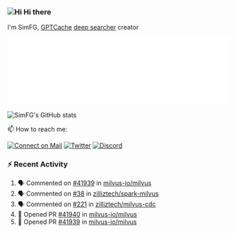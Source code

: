 ### <img src='https://qpluspicture.oss-cn-beijing.aliyuncs.com/6LjjQA/Hi.gif' alt='Hi' width="24"/> Hi there

I'm SimFG, [GPTCache](https://github.com/zilliztech/GPTCache) [deep searcher](https://github.com/zilliztech/deep-searcher) creator

![Metrics 👋](/metrics.plugin.followup.user.svg)

![SimFG's GitHub stats](https://github-readme-stats.vercel.app/api?username=SimFG&show_icons=true&theme=radical&count_private=true)

📫 How to reach me:

[![Connect on Mail](https://img.shields.io/badge/Ask%20me-anything-1abc9c.svg)](mailto:1142838399@qq.com)
[![Twitter](https://img.shields.io/twitter/follow/FogSim?style=social)](https://twitter.com/FogSim)
[![Discord](https://img.shields.io/discord/1092648432495251507?label=Discord&logo=discord)](https://discord.gg/Q8C6WEjSWV)

### :zap: Recent Activity

<!--START_SECTION:activity-->
1. 🗣 Commented on [#41939](https://github.com/milvus-io/milvus/issues/41939) in [milvus-io/milvus](https://github.com/milvus-io/milvus)
2. 🗣 Commented on [#38](https://github.com/zilliztech/spark-milvus/issues/38) in [zilliztech/spark-milvus](https://github.com/zilliztech/spark-milvus)
3. 🗣 Commented on [#221](https://github.com/zilliztech/milvus-cdc/issues/221) in [zilliztech/milvus-cdc](https://github.com/zilliztech/milvus-cdc)
4. 💪 Opened PR [#41940](https://github.com/milvus-io/milvus/pull/41940) in [milvus-io/milvus](https://github.com/milvus-io/milvus)
5. 💪 Opened PR [#41939](https://github.com/milvus-io/milvus/pull/41939) in [milvus-io/milvus](https://github.com/milvus-io/milvus)
<!--END_SECTION:activity-->

